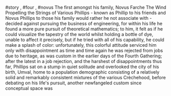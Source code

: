 #story , #four , #novus 
The first amongst his family, Novus Farche The Wind Propelling the Strings of Various Phillips - known as Phillip to his friends and Novus Phillips to those his family would rather he not associate with - decided against pursuing the business of engineering, for within his life he found a more pure pursuit of theoretical mathematics; to him, it felt as if he could visualize the tapestry of the world whilst holding a bottle of dye, unable to affect it precisely, but if he tried with all of his capability, he could make a splash of color: unfortunately, this colorful attitude serviced him only with disappointment as time and time again he was rejected from jobs due to heritage, as was custom in the earlier days of the Fourth Gathering; after the latest in a job rejection, and the harshest of disappointments thus far, Phillips sat on a stump in quiet solitude and overlooked the city of his birth, Umval, home to a population demographic consisting of a relatively solid and remarkably consistent mixtures of the various Crèchehood, before debating on his life's pursuit, another newfangeled custom since conceptual space was